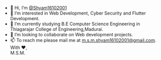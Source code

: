 - 👋 Hi, I’m [@Shyam16102001](https://github.com/Shyam16102001)
- 👀 I’m interested in Web Development, Cyber Security and Flutter Development.
- 🌱 I’m currently studying B.E Computer Science Engineering in Thiagarajar College of Engineering,Madurai.
- 💞️ I’m looking to collaborate on Web development projects.
- 📫 To reach me please mail me at [m.s.m.shyam16102001@gmail.com](mailto:m.s.m.shyam16102001@gmail.com). \
With ❤️,\
M.S.M.

<!---
Shyam16102001/Shyam16102001 is a ✨ special ✨ repository because its `README.md` (this file) appears on your GitHub profile.
You can click the Preview link to take a look at your changes.
--->
  
